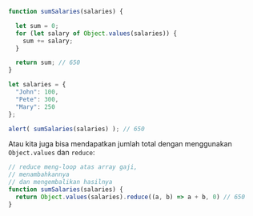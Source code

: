 ```js run demo
function sumSalaries(salaries) {

  let sum = 0;
  for (let salary of Object.values(salaries)) {
    sum += salary;
  }

  return sum; // 650
}

let salaries = {
  "John": 100,
  "Pete": 300,
  "Mary": 250
};

alert( sumSalaries(salaries) ); // 650
```
Atau kita juga bisa mendapatkan jumlah total dengan menggunakan `Object.values` dan `reduce`:

```js
// reduce meng-loop atas array gaji,
// menambahkannya
// dan mengembalikan hasilnya
function sumSalaries(salaries) {
  return Object.values(salaries).reduce((a, b) => a + b, 0) // 650
}
```
